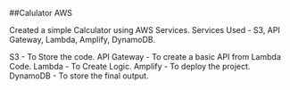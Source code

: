 ##Calulator AWS

Created a simple Calculator using AWS Services.
Services Used - S3, API Gateway, Lambda, Amplify, DynamoDB.

S3 - To Store the code.
API Gateway - To create a basic API from Lambda Code.
Lambda - To Create Logic.
Amplify - To deploy the project.
DynamoDB - To store the final output.

